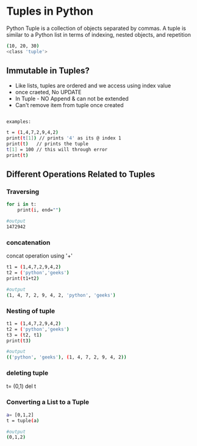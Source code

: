 # Tuples in Python
Python Tuple is a collection of objects separated by commas. A tuple is similar to a Python list in terms of indexing, nested objects, and repetition
```sh
(10, 20, 30)
<class 'tuple'>
```
## Immutable in Tuples?

* Like lists, tuples are ordered and we access using index value
* once craeted, No UPDATE
* In Tuple - NO Append & can not be extended
* Can't remove item from tuple once created

```sh

examples:

t = (1,4,7,2,9,4,2)
print(t[1]) // prints '4' as its @ index 1
print(t)   // prints the tuple
t[1] = 100 // this will through error
print(t)
```

## Different Operations Related to Tuples

### Traversing 
```sh
for i in t:
    print(i, end="")

#output
1472942
```

### concatenation
concat operation using '+'
```sh
t1 = (1,4,7,2,9,4,2)
t2 = ('python','geeks')
print(t1+t2)

#output
(1, 4, 7, 2, 9, 4, 2, 'python', 'geeks')
```

### Nesting of tuple

```sh
t1 = (1,4,7,2,9,4,2)
t2 = ('python','geeks')
t3 = (t2, t1)
print(t3)

#output
(('python', 'geeks'), (1, 4, 7, 2, 9, 4, 2))
```

### deleting tuple

t= (0,1)
del t

### Converting a List to a Tuple

```sh
a= [0,1,2]
t = tuple(a)

#output
(0,1,2)
```
